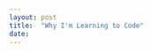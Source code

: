 ```yaml
---
layout: post
title:  "Why I'm Learning to Code"
date:   
---
```




<!-- **Update No 1.** // *Why I Decided to Learn How to Code *

Technology was never really my thing, I wish I could say that I was capitaved by computers or electronics and always tinkering with a chemistry set or homemade radio, I think the closest I got to electronics was making a potato clock in elementary school. For much of my life I studied life sciences, and am primarily interested in physiology and zoology, and how things worked at a microscopic level. College consisted of memorizing cellular pathways, elements and chemical reactions, growing bacteria in petri dishes, and testing lab samples for parasites. 

Growing up and navigating through post-grad life, my passions and tastes have changed, and I've discovered another world outside traditional life science study, one that requires learning how to code and learning software development. Software crosses many different disclipines and areas of interests, it's not just apps for getting ramen delivered late at night or catching rides somewhere when you don't want to give up your coveted parking spot 1/2 block from your apartment. I've learned that software is needed *everywhere*, not just techy things I've typically strayed from due to disinterest or the belief I'd never understand how they worked and why. But learning to code provides the framework for really working in any industry you enjoy. A few years ago I started a skincare company because I was interested in natural beauty and creating safe cosmetics. I had no idea how to do anything related to starting a business, but especially anything related to setting up a website and selling my products online. I never took the time to really learn how to build a website, and bought services that designed one for you, with minimal effort required on my part other than the layout of the pages and what goes on them. One thing I wish I did while starting a company was simultaneously learn how to build websites. A few years later, I've come full circle to wishing I knew how to understand software and web development. I saw Karlie Kloss start her Kode with Klossy program, and I stumbled upon the Flatiron School and started their free bootcamp course. I enjoyed seeing my efforts and works come to life right in front of me, on my computer. And the more I stuck with the bootcamp course, the more I enjoyed learning the different languages and their applications. -->
